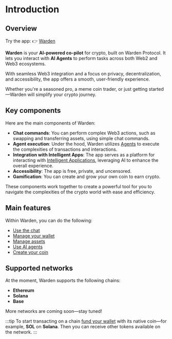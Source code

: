 ﻿---
sidebar_position: 1
id: home-doc
slug: /
---

# Introduction

## Overview

Try the app: 👉 [Warden](https://app.wardenprotocol.org)

**Warden** is your **AI-powered co-pilot** for crypto, built on Warden Protocol. It lets you interact with **AI Agents** to perform tasks across both Web2 and Web3 ecosystems.

With seamless Web3 integration and a focus on privacy, decentralization, and accessibility, the app offers a smooth, user-friendly experience.

Whether you're a seasoned pro, a meme coin trader, or just getting started—Warden will simplify your crypto journey.

## Key components

Here are the main components of Warden:

- **Chat commands**: You can perform complex Web3 actions, such as swapping and transferring assets, using simple chat commands.
- **Agent execution**: Under the hood, Warden utilizes [Agents](https://docs.wardenprotocol.org/learn/glossary#ai-agent) to execute the complexities of transactions and interactions.
- **Integration with Intelligent Apps**: The app serves as a platform for interacting with [Intelligent Applications](https://docs.wardenprotocol.org/learn/glossary#intelligent-application), leveraging AI to enhance the overall experience.
- **Accessibility**: The app is free, private, and uncensored.
- **Gamification**: You can create and grow your own coin to earn crypto.

These components work together to create a powerful tool for you to navigate the complexities of the crypto world with ease and efficiency.

## Main features

Within Warden, you can do the following:

- [Use the chat](warden-app/use-the-chat)
- [Manage your wallet](warden-app/manage-your-wallet)
- [Manage assets](warden-app/manage-assets)
- [Use AI agents](warden-app/use-ai-agents)
- [Create your coin](warden-app/create-your-coin)

## Supported networks

At the moment, Warden supports the following chains:

- **Ethereum**
- **Solana**
- **Base**

More networks are coming soon—stay tuned!

:::tip
To start transacting on a chain [fund your wallet](warden-app/manage-assets#deposit-assets) with its native coin—for example, **SOL** on **Solana**. Then you can receive other tokens available on the network.
:::
